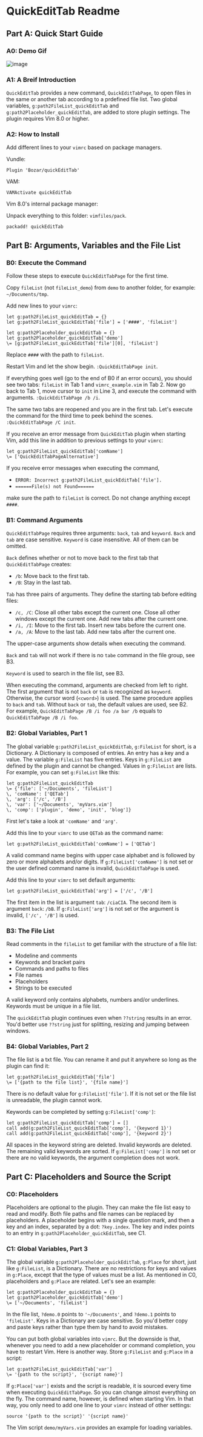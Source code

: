 # QuickEditTab Readme

## Part A: Quick Start Guide

### A0: Demo Gif

![image](https://github.com/Bozar/quickEditTab/blob/981deb8686104e946e74fd00b4d8ae3ba1ce62ba/demo/pluginDemo.gif)

### A1: A Breif Introduction

`QuickEditTab` provides a new command, `QuickEditTabPage`, to open files in the same or another tab according to a prdefined file list.  Two global variables, `g:path2FileList_quickEditTab` and `g:path2Placeholder_quickEditTab`, are added to store plugin settings.  The plugin requires Vim 8.0 or higher.

### A2: How to Install

Add different lines to your `vimrc` based on package managers.

Vundle:

    Plugin 'Bozar/quickEditTab'

VAM:

    VAMActivate quickEditTab

Vim 8.0's internal package manager:

Unpack everything to this folder: `vimfiles/pack`.

    packadd! quickEditTab

## Part B: Arguments, Variables and the File List

### B0: Execute the Command

Follow these steps to execute `QuickEditTabPage` for the first time.

Copy `fileList` (not `fileList_demo`) from `demo` to another folder, for example: `~/Documents/tmp`.

Add new lines to your `vimrc`:

    let g:path2FileList_quickEditTab = {}
    let g:path2FileList_quickEditTab['file'] = ['####', 'fileList']

    let g:path2Placeholder_quickEditTab = {}
    let g:path2Placeholder_quickEditTab['demo']
    \= [g:path2FileList_quickEditTab['file'][0], 'fileList']

Replace `####` with the path to `fileList`.

Restart Vim and let the show begin.  `:QuickEditTabPage init`.

If everything goes well (go to the end of B0 if an error occurs), you should see two tabs: `fileList` in Tab 1 and `vimrc_example.vim` in Tab 2.  Now go back to Tab 1, move cursor to `init` in Line 3, and execute the command with arguments.  `:QuickEditTabPage /b /i`.

The same two tabs are reopened and you are in the first tab.  Let's execute the command for the third time to peek behind the scenes.  `:QuickEditTabPage /C init`.

If you receive an error message from `QuickEditTab` plugin when starting Vim, add this line in addition to previous settings to your `vimrc`:

    let g:path2FileList_quickEditTab['comName']
    \= ['QuickEditTabPageAlternative']

If you receive error messages when executing the command,

*   `ERROR: Incorrect g:path2FileList_quickEditTab['file'].`
*   `======File(s) not Found======`

make sure the path to `fileList` is correct.  Do not change anything except `####`.

### B1: Command Arguments

`QuickEditTabPage` requires three arguments: `back`, `tab` and `keyword`.  `Back` and `tab` are case sensitive.  `Keyword` is case insensitive.  All of them can be omitted.

`Back` defines whether or not to move back to the first tab that `QuickEditTabPage` creates:

*   `/b`: Move back to the first tab.
*   `/B`: Stay in the last tab.

`Tab` has three pairs of arguments.  They define the starting tab before editing files:

*   `/c, /C`: Close all other tabs except the current one.  Close all other windows except the current one.  Add new tabs after the current one.
*   `/i, /I`: Move to the first tab.  Insert new tabs before the current one.
*   `/a, /A`: Move to the last tab.  Add new tabs after the current one.

The upper-case arguments show details when executing the command.

`Back` and `tab` will not work if there is no `tabe` command in the file group, see B3.

`Keyword` is used to search in the file list, see B3.

When executing the command, arguments are checked from left to right.  The first argument that is not `back` or `tab` is recognized as `keyword`.  Otherwise, the cursor word (`<cword>`) is used.  The same procedure applies to `back` and `tab`.  Without `back` or `tab`, the default values are used, see B2.  For example, `QuickEditTabPage /B /i foo /a bar /b` equals to `QuickEditTabPage
/B /i foo`.

### B2: Global Variables, Part 1

The global variable `g:path2FileList_quickEditTab`, `g:FileList` for short, is a Dictionary.  A Dictionary is composed of entries.  An entry has a key and a value.  The variable `g:FileList` has five entries.  Keys in `g:FileList` are defined by the plugin and cannot be changed.  Values in `g:FileList` are lists.  For example, you can set `g:FileList` like this:

    let g:path2FileList_quickEditTab
    \= {'file': ['~/Documents', 'fileList']
    \, 'comName': ['QETab']
    \, 'arg': ['/c', '/B']
    \, 'var': ['~/Documents', 'myVars.vim']
    \, 'comp': ['plugin', 'demo', 'init', 'blog']}

First let's take a look at `'comName'` and `'arg'`.

Add this line to your `vimrc` to use `QETab` as the command name:

    let g:path2FileList_quickEditTab['comName'] = ['QETab']

A valid command name begins with upper case alphabet and is followed by zero or more alphabets and/or digits.  If `g:FileList['comName']` is not set or the user defined command name is invalid, `QuickEditTabPage` is used.

Add this line to your `vimrc` to set default arguments:

    let g:path2FileList_quickEditTab['arg'] = ['/c', '/B']

The first item in the list is argument `tab`: `/ciaCIA`.  The second item is argument `back`: `/bB`.  If `g:FileList['arg']` is not set or the argument is invalid, `['/c', '/B']` is used.

### B3: The File List

Read comments in the `fileList` to get familiar with the structure of a file list:

*   Modeline and comments
*   Keywords and bracket pairs
*   Commands and paths to files
*   File names
*   Placeholders
*   Strings to be executed

A valid keyword only contains alphabets, numbers and/or underlines.  Keywords must be unique in a file list.

The `quickEditTab` plugin continues even when `??string` results in an error.  You'd better use `??string` just for splitting, resizing and jumping between windows.

### B4: Global Variables, Part 2

The file list is a txt file.  You can rename it and put it anywhere so long as the plugin can find it:

    let g:path2FileList_quickEditTab['file']
    \= ['{path to the file list}', '{file name}']

There is no default value for `g:FileList['file']`.  If it is not set or the file list is unreadable, the plugin cannot work.

Keywords can be completed by setting `g:FileList['comp']`:

    let g:path2FileList_quickEditTab['comp'] = []
    call add(g:path2FileList_quickEditTab['comp'], '{keyword 1}')
    call add(g:path2FileList_quickEditTab['comp'], '{keyword 2}')

All spaces in the keyword string are deleted.  Invalid keywords are deleted.  The remaining valid keywords are sorted.  If `g:FileList['comp']` is not set or there are no valid keywords, the argument completion does not work.

## Part C: Placeholders and Source the Script

### C0: Placeholders

Placeholders are optional to the plugin.  They can make the file list easy to read and modify.  Both file paths and file names can be replaced by placeholders.  A placeholder begins with a single question mark, and then a key and an index, separated by a dot: `?key.index`.  The key and index points to an entry in `g:path2Placeholder_quickEditTab`, see C1.

### C1: Global Variables, Part 3

The global variable `g:path2Placeholder_quickEditTab`, `g:Place` for short, just like `g:FileList`, is a Dictionary.  There are no restrictions for keys and values in `g:Place`, except that the type of values must be a list.  As mentioned in C0, placeholders and `g:Place` are related.  Let's see an example:

    let g:path2Placeholder_quickEditTab = {}
    let g:path2Placeholder_quickEditTab['demo']
    \= ['~/Documents', 'fileList']

In the file list, `?demo.0` points to `'~/Documents'`, and `?demo.1` points to `'fileList'`.  Keys in a Dictionary are case sensitive.  So you'd better copy and paste keys rather than type them by hand to avoid mistakes.

You can put both global variables into `vimrc`.  But the downside is that, whenever you need to add a new placeholder or command completion, you have to restart Vim.  Here is another way.  Store `g:FileList` and `g:Place` in a script:

    let g:path2FileList_quickEditTab['var']
    \= '{path to the script}', '{script name}']

If `g:Place['var']` exists and the script is readable, it is sourced every time when executing `QuickEditTabPage`.  So you can change almost everything on the fly.  The command name, however, is defined when starting Vim.  In that way, you only need to add one line to your `vimrc` instead of other settings:

    source '{path to the script}' '{script name}'

The Vim script `demo/myVars.vim` provides an example for loading variables.

